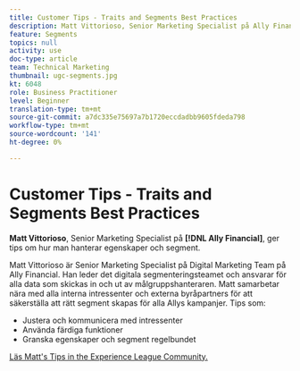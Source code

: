 ```yaml
---
title: Customer Tips - Traits and Segments Best Practices
description: Matt Vittorioso, Senior Marketing Specialist på Ally Financial, ger tips om hur man hanterar egenskaper och segment.
feature: Segments
topics: null
activity: use
doc-type: article
team: Technical Marketing
thumbnail: ugc-segments.jpg
kt: 6048
role: Business Practitioner
level: Beginner
translation-type: tm+mt
source-git-commit: a7dc335e75697a7b1720eccdadbb9605fdeda798
workflow-type: tm+mt
source-wordcount: '141'
ht-degree: 0%

---
```



# Customer Tips - Traits and Segments Best Practices

**Matt Vittorioso**, Senior Marketing Specialist på  **[!DNL Ally Financial]**, ger tips om hur man hanterar egenskaper och segment.

Matt Vittorioso är Senior Marketing Specialist på Digital Marketing Team på Ally Financial. Han leder det digitala segmenteringsteamet och ansvarar för alla data som skickas in och ut av målgruppshanteraren. Matt samarbetar nära med alla interna intressenter och externa byråpartners för att säkerställa att rätt segment skapas för alla Allys kampanjer. Tips som:

* Justera och kommunicera med intressenter
* Använda färdiga funktioner
* Granska egenskaper och segment regelbundet

[Läs Matt&#39;s Tips in the Experience League Community.](https://experienceleaguecommunities.adobe.com/t5/adobe-audience-manager-blogs/traits-and-segments-best-practices/ba-p/367729)
